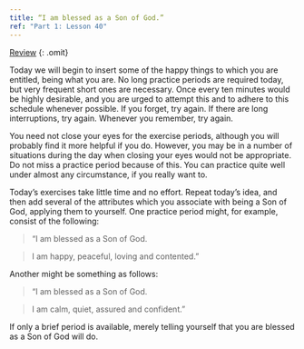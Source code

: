 ```yaml
---
title: “I am blessed as a Son of God.”
ref: "Part 1: Lesson 40"
---
```


<a class="hide-review" href="/acim/workbook/l058/#l040">Review</a>
{: .omit}

Today we will begin to insert some of the happy things to which you are
entitled, being what you are. No long practice periods are required
today, but very frequent short ones are necessary. Once every ten
minutes would be highly desirable, and you are urged to attempt this and
to adhere to this schedule whenever possible. If you forget, try again.
If there are long interruptions, try again. Whenever you remember, try
again.

You need not close your eyes for the exercise periods, although you will
probably find it more helpful if you do. However, you may be in a number
of situations during the day when closing your eyes would not be
appropriate. Do not miss a practice period because of this. You can
practice quite well under almost any circumstance, if you really want
to.

Today’s exercises take little time and no effort. Repeat today’s idea,
and then add several of the attributes which you associate with being a
Son of God, applying them to yourself. One practice period might, for
example, consist of the following:

> “I am blessed as a Son of God.

> I am happy, peaceful, loving and contented.”

Another might be something as follows:

> “I am blessed as a Son of God.

> I am calm, quiet, assured and confident.”

If only a brief period is available, merely telling yourself that you
are blessed as a Son of God will do.


